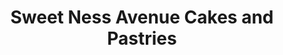 ---
title: "Sweet Ness Avenue Cakes and Pastries"
url: /dipolog-city/sweet-ness-avenue-cakes-and-pastries/
shop: Konditorei
---
